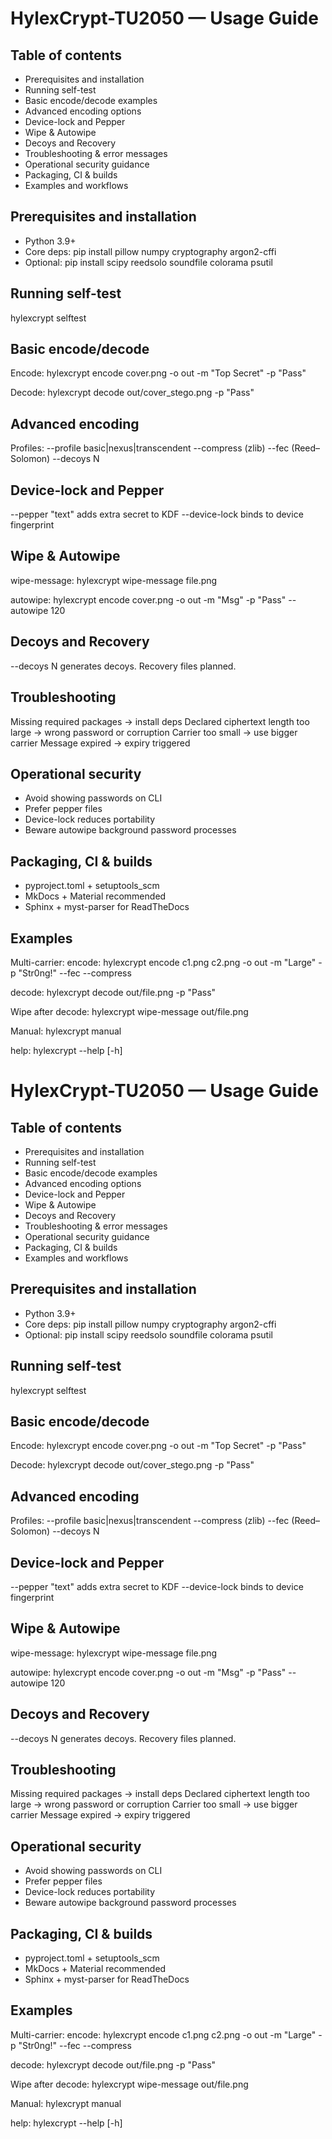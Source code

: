 # HylexCrypt-TU2050 — Usage Guide

Table of contents
-----------------
- Prerequisites and installation
- Running self-test
- Basic encode/decode examples
- Advanced encoding options
- Device-lock and Pepper
- Wipe & Autowipe
- Decoys and Recovery
- Troubleshooting & error messages
- Operational security guidance
- Packaging, CI & builds
- Examples and workflows

Prerequisites and installation
------------------------------
- Python 3.9+
- Core deps:
  pip install pillow numpy cryptography argon2-cffi
- Optional:
  pip install scipy reedsolo soundfile colorama psutil

Running self-test
-----------------
hylexcrypt selftest

Basic encode/decode
-------------------
Encode:
hylexcrypt encode cover.png -o out -m "Top Secret" -p "Pass"

Decode:
hylexcrypt decode out/cover_stego.png -p "Pass"

Advanced encoding
-----------------
Profiles: --profile basic|nexus|transcendent
--compress (zlib)
--fec (Reed–Solomon)
--decoys N

Device-lock and Pepper
----------------------
--pepper "text" adds extra secret to KDF
--device-lock binds to device fingerprint

Wipe & Autowipe
---------------
wipe-message:
hylexcrypt wipe-message file.png

autowipe:
hylexcrypt encode cover.png -o out -m "Msg" -p "Pass" --autowipe 120

Decoys and Recovery
-------------------
--decoys N generates decoys. Recovery files planned.

Troubleshooting
---------------
Missing required packages → install deps
Declared ciphertext length too large → wrong password or corruption
Carrier too small → use bigger carrier
Message expired → expiry triggered

Operational security
--------------------
- Avoid showing passwords on CLI
- Prefer pepper files
- Device-lock reduces portability
- Beware autowipe background password processes

Packaging, CI & builds
----------------------
- pyproject.toml + setuptools_scm
- MkDocs + Material recommended
- Sphinx + myst-parser for ReadTheDocs

Examples
--------
Multi-carrier:
encode:
hylexcrypt encode c1.png c2.png -o out -m "Large" -p "Str0ng!" --fec --compress

decode:
hylexcrypt decode out/file.png -p "Pass"

Wipe after decode:
hylexcrypt wipe-message out/file.png

Manual:
hylexcrypt manual

help:
hylexcrypt --help [-h]
# HylexCrypt-TU2050 — Usage Guide

Table of contents
-----------------
- Prerequisites and installation
- Running self-test
- Basic encode/decode examples
- Advanced encoding options
- Device-lock and Pepper
- Wipe & Autowipe
- Decoys and Recovery
- Troubleshooting & error messages
- Operational security guidance
- Packaging, CI & builds
- Examples and workflows

Prerequisites and installation
------------------------------
- Python 3.9+
- Core deps:
  pip install pillow numpy cryptography argon2-cffi
- Optional:
  pip install scipy reedsolo soundfile colorama psutil

Running self-test
-----------------
hylexcrypt selftest

Basic encode/decode
-------------------
Encode:
hylexcrypt encode cover.png -o out -m "Top Secret" -p "Pass"

Decode:
hylexcrypt decode out/cover_stego.png -p "Pass"

Advanced encoding
-----------------
Profiles: --profile basic|nexus|transcendent
--compress (zlib)
--fec (Reed–Solomon)
--decoys N

Device-lock and Pepper
----------------------
--pepper "text" adds extra secret to KDF
--device-lock binds to device fingerprint

Wipe & Autowipe
---------------
wipe-message:
hylexcrypt wipe-message file.png

autowipe:
hylexcrypt encode cover.png -o out -m "Msg" -p "Pass" --autowipe 120

Decoys and Recovery
-------------------
--decoys N generates decoys. Recovery files planned.

Troubleshooting
---------------
Missing required packages → install deps
Declared ciphertext length too large → wrong password or corruption
Carrier too small → use bigger carrier
Message expired → expiry triggered

Operational security
--------------------
- Avoid showing passwords on CLI
- Prefer pepper files
- Device-lock reduces portability
- Beware autowipe background password processes

Packaging, CI & builds
----------------------
- pyproject.toml + setuptools_scm
- MkDocs + Material recommended
- Sphinx + myst-parser for ReadTheDocs

Examples
--------
Multi-carrier:
encode:
hylexcrypt encode c1.png c2.png -o out -m "Large" -p "Str0ng!" --fec --compress

decode:
hylexcrypt decode out/file.png -p "Pass"

Wipe after decode:
hylexcrypt wipe-message out/file.png

Manual:
hylexcrypt manual

help:
hylexcrypt --help [-h]
